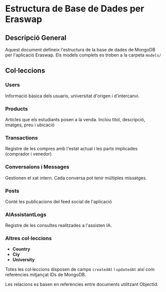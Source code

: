 # Estructura de Base de Dades per Eraswap

## Descripció General
Aquest document defineix l'estructura de la base de dades de MongoDB per l'aplicació Eraswap.
Els models complets es troben a la carpeta `models/`


## Col·leccions

### Users
Informació bàsica dels usuaris, universitat d'origen i d'intercanvi. 

### Products
Articles que els estudiants posen a la venda. Inclou títol, descripció, imatges, preu i ubicació

### Transactions
Registre de les compres amb l'estat actual i les parts implicades (comprador i venedor)

### Conversaions i Messages
Gestionen el xat intern. Cada conversa pot tenir múltiples missatges.

### Posts
Conté les publicacions del feed social de l'aplicació

### AIAssistantLogs
Registre de les consultes realitzades a l'assisten IA.

### Altres col·leccions
- **Country**
- **Ciy**
- **University**


Totes les col·leccions disposen de camps `createdAt` i `updatedAt` així com referències mitjançat IDs de MongoDB.

Les relacions es basen en referències entre documents utilitzant ObjectId.